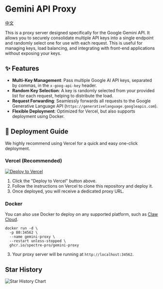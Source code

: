 # Gemini API Proxy
[中文](README-TW.md)

This is a proxy server designed specifically for the Google Gemini API. It allows you to securely consolidate multiple API keys into a single endpoint and randomly select one for use with each request. This is useful for managing keys, load balancing, and integrating with front-end applications without exposing your keys.

## ✨ Features

*   **Multi-Key Management**: Pass multiple Google AI API keys, separated by commas, in the `x-goog-api-key` header.
*   **Random Key Selection**: A key is randomly selected from your provided list for each request, helping to distribute the load.
*   **Request Forwarding**: Seamlessly forwards all requests to the Google Generative Language API (`https://generativelanguage.googleapis.com`).
*   **Flexible Deployment**: Optimized for Vercel, but also supports deployment using Docker.

## 🚀 Deployment Guide

We highly recommend using Vercel for a quick and easy one-click deployment.

### Vercel (Recommended)

[![Deploy to Vercel](https://vercel.com/button)](https://vercel.com/new/clone?repository-url=https://github.com/spectre-pro/gemini-proxy)

1.  Click the "Deploy to Vercel" button above.
2.  Follow the instructions on Vercel to clone this repository and deploy it.
3.  Once deployed, you will receive a dedicated proxy URL.

### Docker

You can also use Docker to deploy on any supported platform, such as [Claw Cloud](https://console.run.claw.cloud/signin?link=RGXA3AIOBR4S).

```
docker run -d \
  -p 80:34562 \
  --name gemini-proxy \
  --restart unless-stopped \
  ghcr.io/spectre-pro/gemini-proxy
```

3.  Your proxy server will be running at `http://localhost:34562`.

## Star History

<picture>
    <source media="(prefers-color-scheme: dark)" srcset="https://api.star-history.com/svg?repos=spectre-pro/gemini-proxy&type=Date&theme=dark" />
    <source media="(prefers-color-scheme: light)" srcset="https://api.star-history.com/svg?repos=spectre-pro/gemini-proxy&type=Date" />
    <img alt="Star History Chart" src="https://api.star-history.com/svg?repos=spectre-pro/gemini-proxy&type=Date" />
</picture>
